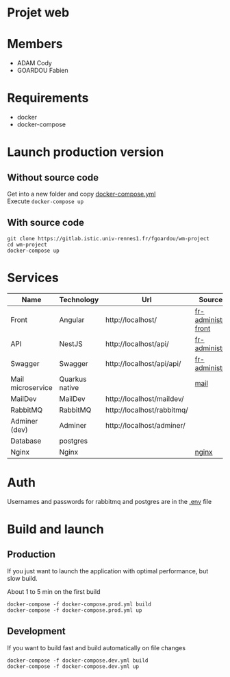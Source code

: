 # Projet web

# Members
- ADAM Cody
- GOARDOU Fabien


# Requirements
- docker
- docker-compose

# Launch production version
## Without source code
Get into a new folder and copy [docker-compose.yml](./docker-compose.yml)\
Execute `docker-compose up`
## With source code
```shell
git clone https://gitlab.istic.univ-rennes1.fr/fgoardou/wm-project
cd wm-project
docker-compose up
```

# Services
| Name              | Technology     | Url                        | Source code                                           |
|-------------------|----------------|----------------------------|-------------------------------------------------------|
| Front             | Angular        | http://localhost/          | [fr-administration-front](./fr-administration-front/) | 
| API               | NestJS         | http://localhost/api/      | [fr-administration](./fr-administration/)             |
| Swagger           | Swagger        | http://localhost/api/api/  | [fr-administration](./fr-administration/)             |
| Mail microservice | Quarkus native |                            | [mail](./mail/)                                       |
| MailDev           | MailDev        | http://localhost/maildev/  |                                                       |
| RabbitMQ          | RabbitMQ       | http://localhost/rabbitmq/ |                                                       |
| Adminer (dev)     | Adminer        | http://localhost/adminer/  |                                                       |
| Database          | postgres       |                            |                                                       |
| Nginx             | Nginx          |                            | [nginx](./nginx/)                                     |

# Auth
Usernames and passwords for rabbitmq and postgres are in the [.env](./.env) file


# Build and launch
## Production
If you just want to launch the application with optimal performance, but slow build.

About 1 to 5 min on the first build
```shell
docker-compose -f docker-compose.prod.yml build
docker-compose -f docker-compose.prod.yml up
```

## Development
If you want to build fast and build automatically on file changes
```shell
docker-compose -f docker-compose.dev.yml build
docker-compose -f docker-compose.dev.yml up
```